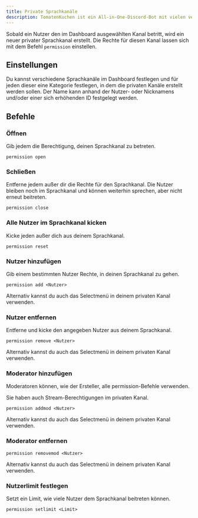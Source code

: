 ```yaml
---
title: Private Sprachkanäle
description: TomatenKuchen ist ein All-in-One-Discord-Bot mit vielen verschiedenen Funktionen. Informationen über die Verwendung und die Befehle privater Sprachkanäle.
---
```


Sobald ein Nutzer den im Dashboard ausgewählten Kanal betritt, wird ein neuer privater Sprachkanal erstellt.
Die Rechte für diesen Kanal lassen sich mit dem Befehl `permission` einstellen.

## Einstellungen

Du kannst verschiedene Sprachkanäle im Dashboard festlegen und für jeden dieser eine Kategorie festlegen, in dem die privaten Kanäle erstellt werden sollen.
Der Name kann anhand der Nutzer- oder Nicknamens und/oder einer sich erhöhenden ID festgelegt werden.

## Befehle

### Öffnen

Gib jedem die Berechtigung, deinen Sprachkanal zu betreten.

`permission open`

### Schließen

Entferne jedem außer dir die Rechte für den Sprachkanal.
Die Nutzer bleiben noch im Sprachkanal und können weiterhin sprechen, aber nicht erneut beitreten.

`permission close`

### Alle Nutzer im Sprachkanal kicken

Kicke jeden außer dich aus deinem Sprachkanal.

`permission reset`

### Nutzer hinzufügen

Gib einem bestimmten Nutzer Rechte, in deinen Sprachkanal zu gehen.

`permission add <Nutzer>`

Alternativ kannst du auch das Selectmenü in deinem privaten Kanal verwenden.

### Nutzer entfernen

Entferne und kicke den angegeben Nutzer aus deinem Sprachkanal.

`permission remove <Nutzer>`

Alternativ kannst du auch das Selectmenü in deinem privaten Kanal verwenden.

### Moderator hinzufügen

Moderatoren können, wie der Ersteller, alle permission-Befehle verwenden.

Sie haben auch Stream-Berechtigungen im privaten Kanal.

`permission addmod <Nutzer>`

Alternativ kannst du auch das Selectmenü in deinem privaten Kanal verwenden.

### Moderator entfernen

`permission removemod <Nutzer>`

Alternativ kannst du auch das Selectmenü in deinem privaten Kanal verwenden.

### Nutzerlimit festlegen

Setzt ein Limit, wie viele Nutzer dem Sprachkanal beitreten können.

`permission setlimit <Limit>`
